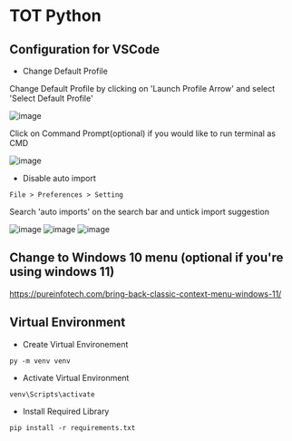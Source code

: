 # TOT Python

## Configuration for VSCode

- Change Default Profile

Change Default Profile by clicking on 'Launch Profile Arrow' and select 'Select Default Profile'

![image](https://user-images.githubusercontent.com/118783079/213613599-357aa1f3-bae4-4330-969c-d69d4afa66f2.png)

Click on Command Prompt(optional) if you would like to run terminal as CMD

![image](https://user-images.githubusercontent.com/118783079/213613790-a71c5eae-888d-43a2-a2d4-e835a71cb874.png)

- Disable auto import

```
File > Preferences > Setting
```

Search 'auto imports' on the search bar and untick import suggestion

![image](https://user-images.githubusercontent.com/118783079/213614368-8af6cffd-2b1d-477c-882d-6711ce8c8fe9.png)
![image](https://user-images.githubusercontent.com/118783079/213614384-3ef781da-5614-419c-9bb1-952cf9b5ec03.png)
![image](https://user-images.githubusercontent.com/118783079/213614395-fe498399-67d0-48a2-bb7d-b363450d45bb.png)

## Change to Windows 10 menu (optional if you're using windows 11)

https://pureinfotech.com/bring-back-classic-context-menu-windows-11/


## Virtual Environment

- Create Virtual Environement
```
py -m venv venv
```

- Activate Virtual Environment
```
venv\Scripts\activate
```

- Install Required Library
```
pip install -r requirements.txt
```

